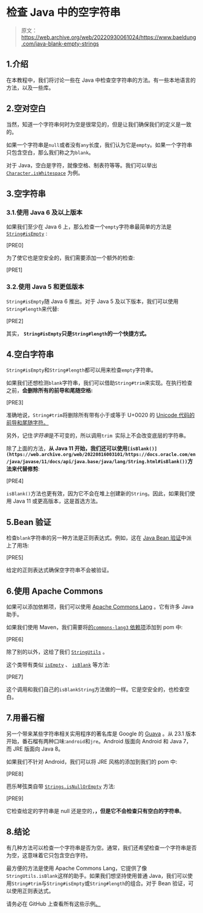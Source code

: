 # 检查 Java 中的空字符串

> 原文：<https://web.archive.org/web/20220930061024/https://www.baeldung.com/java-blank-empty-strings>

## 1.介绍

在本教程中，我们将讨论一些在 Java 中检查空字符串的方法。有一些本地语言的方法，以及一些库。

## 2.空对空白

当然，知道一个字符串何时为空是很常见的，但是让我们确保我们的定义是一致的。

如果一个字符串是`null`或者没有`any`长度，我们认为它是`empty`。如果一个字符串只包含空白，那么我们称之为`blank`。

对于 Java，空白是字符，就像空格、制表符等等。我们可以举出 [`Character.isWhitespace`](https://web.archive.org/web/20220816003101/https://docs.oracle.com/en/java/javase/11/docs/api/java.base/java/lang/Character.html#isWhitespace(char)) 为例。

## 3.空字符串

### 3.1.使用 Java 6 及以上版本

如果我们至少在 Java 6 上，那么检查一个`empty`字符串最简单的方法是 [`String#isEmpty`](https://web.archive.org/web/20220816003101/https://docs.oracle.com/en/java/javase/11/docs/api/java.base/java/lang/String.html#isEmpty()) :

[PRE0]

为了使它也是空安全的，我们需要添加一个额外的检查:

[PRE1]

### 3.2.使用 Java 5 和更低版本

`String#isEmpty`随 Java 6 推出。对于 Java 5 及以下版本，我们可以使用`String#length`来代替:

[PRE2]

其实， **`String#isEmpty`只是`String#length`的一个快捷方式。**

## 4.空白字符串

`String#isEmpty`和`String#length`都可以用来检查`empty`字符串。

如果我们还想检测`blank`字符串，我们可以借助`String#trim`来实现。在执行检查之前，**会删除所有的前导和尾随空格:**

[PRE3]

准确地说，`String#trim`将删除所有带有小于或等于 U+0020 的 [Unicode 代码的前导和尾随字符。](https://web.archive.org/web/20220816003101/https://en.wikipedia.org/wiki/List_of_Unicode_characters#Control_codes)

另外，记住*字符串*是不可变的，所以调用`trim `实际上不会改变底层的字符串。

除了上面的方法，**从 Java 11 开始，我们还可以使用`[isBlank()](https://web.archive.org/web/20220816003101/https://docs.oracle.com/en/java/javase/11/docs/api/java.base/java/lang/String.html#isBlank())`方法来代替修剪**:

[PRE4]

`isBlank()`方法也更有效，因为它不会在堆上创建新的`String`。因此，如果我们使用 Java 11 或更高版本，这是首选方法。

## 5.Bean 验证

检查`blank`字符串的另一种方法是正则表达式。例如，这在 [Java Bean 验证](/web/20220816003101/https://www.baeldung.com/javax-validation)中派上了用场:

[PRE5]

给定的正则表达式确保空字符串不会被验证。

## 6.使用 Apache Commons

如果可以添加依赖项，我们可以使用 [Apache Commons Lang](https://web.archive.org/web/20220816003101/https://commons.apache.org/proper/commons-lang/) 。它有许多 Java 助手。

如果我们使用 Maven，我们需要将[的`commons-lang3` 依赖项](https://web.archive.org/web/20220816003101/https://search.maven.org/search?q=g:org.apache.commons%20AND%20a:commons-lang3)添加到 pom 中:

[PRE6]

除了别的以外，这给了我们 [`StringUtils`](https://web.archive.org/web/20220816003101/https://commons.apache.org/proper/commons-lang/apidocs/org/apache/commons/lang3/StringUtils.html) 。

这个类带有类似 [`isEmpty`](https://web.archive.org/web/20220816003101/https://commons.apache.org/proper/commons-lang/apidocs/org/apache/commons/lang3/StringUtils.html#isEmpty-java.lang.CharSequence-) 、 [`isBlank`](https://web.archive.org/web/20220816003101/https://commons.apache.org/proper/commons-lang/apidocs/org/apache/commons/lang3/StringUtils.html#isBlank-java.lang.CharSequence-) 等方法:

[PRE7]

这个调用和我们自己的`isBlankString`方法做的一样。它是空安全的，也检查空白。

## 7.用番石榴

另一个带来某些字符串相关实用程序的著名库是 Google 的 [Guava](https://web.archive.org/web/20220816003101/https://github.com/google/guava) 。从 23.1 版本开始，番石榴有两种口味:`android`和`jre`。Android 版面向 Android 和 Java 7，而 JRE 版面向 Java 8。

如果我们不针对 Android，我们可以将 JRE 风格的添加到我们的 pom 中:

[PRE8]

芭乐琴弦类自带 [`Strings.isNullOrEmpty`](https://web.archive.org/web/20220816003101/https://google.github.io/guava/releases/27.1-jre/api/docs/com/google/common/base/Strings.html#isNullOrEmpty-java.lang.String-) 方法:

[PRE9]

它检查给定的字符串是 null 还是空的，**，但是它不会检查只有空白的字符串**。

## 8.结论

有几种方法可以检查一个字符串是否为空。通常，我们还希望检查一个字符串是否为空，这意味着它只包含空白字符。

最方便的方法是使用 Apache Commons Lang，它提供了像`StringUtils.isBlank`这样的助手。如果我们想坚持使用普通 Java，我们可以使用`String#trim`与`String#isEmpty`或`String#length`的组合。对于 Bean 验证，可以使用正则表达式。

请务必在 GitHub 上查看所有这些示例[。](https://web.archive.org/web/20220816003101/https://github.com/eugenp/tutorials/tree/master/core-java-modules/core-java-string-operations-2)
